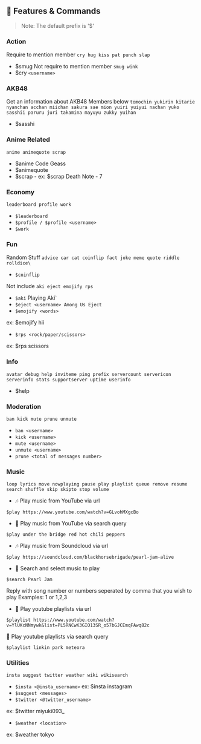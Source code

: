 ## 📝 Features & Commands

> Note: The default prefix is '$'

### Action
Require to mention member `cry hug kiss pat punch slap`
* $smug
Not require to mention member `smug wink`
* $cry `<username>`

### AKB48
Get an information about AKB48 Members below
`tomochin yukirin kitarie nyanchan acchan miichan sakura sae mion yuiri yuiyui nachan yuko sasshii paruru juri takamina mayuyu zukky yuihan`
* $sasshi

### Anime Related
`anime animequote scrap`
* $anime Code Geass
* $animequote
* $scrap <Anime Title> - <Episode Number>
ex: $scrap Death Note - 7  

### Economy
`leaderboard profile work`
* `$leaderboard`
* `$profile / $profile <username>`
* `$work`

### Fun

Random Stuff `advice car cat coinflip fact joke meme quote riddle rolldice\`
* `$coinflip`

Not include `aki eject emojify rps`
* `$aki` Playing Aki`
* `$eject <username> Among Us Eject`
* `$emojify <words>`

ex: $emojify hii

* `$rps <rock/paper/scissors>`

ex: $rps scissors

### Info
`avatar debug help inviteme ping prefix servercount servericon serverinfo stats supportserver uptime userinfo`
* $help

###  Moderation
`ban kick mute prune unmute`
* `ban <username>`
* `kick <username>`
* `mute <username>`
* `unmute <username>` 
* `prune <total of messages number>`

### Music 
`loop lyrics move nowplaying pause play playlist queue remove resume search shuffle skip skipto stop volume`
* 🎶 Play music from YouTube via url

`$play https://www.youtube.com/watch?v=GLvohMXgcBo`

* 🔎 Play music from YouTube via search query

`$play under the bridge red hot chili peppers`

* 🎶 Play music from Soundcloud via url

`$play https://soundcloud.com/blackhorsebrigade/pearl-jam-alive`

* 🔎 Search and select music to play

`$search Pearl Jam`
  
  Reply with song number or numbers seperated by comma that you wish to play
  Examples: 1 or 1,2,3

* 📃 Play youtube playlists via url

`$playlist https://www.youtube.com/watch?v=YlUKcNNmywk&list=PL5RNCwK3GIO13SR_o57bGJCEmqFAwq82c`

🔎 Play youtube playlists via search query

`$playlist linkin park meteora`

### Utilities
`insta suggest twitter weather wiki wikisearch`
* `$insta <@insta_username>`
ex: $insta instagram
* `$suggest <messages>`
* `$twitter <@twitter_username>` 

ex: $twitter miyuki093_
* `$weather <location>` 

ex: $weather tokyo